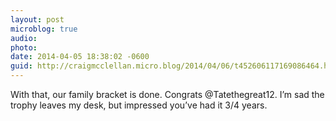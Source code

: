 ```yaml
---
layout: post
microblog: true
audio: 
photo: 
date: 2014-04-05 18:38:02 -0600
guid: http://craigmcclellan.micro.blog/2014/04/06/t452606117169086464.html
---
```

With that, our family bracket is done. Congrats @Tatethegreat12. I’m sad the trophy leaves my desk, but impressed you’ve had it 3/4 years.

